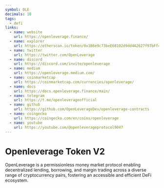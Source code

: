 ```yaml
---
symbol: OLE
decimals: 18
tags:
  - defi
links:
  - name: website
    url: https://openleverage.finance/
  - name: explorer
    url: https://etherscan.io/token/0x1B6e9c73beE68102d9dd4A2627f97bFf4183ab0A
  - name: twitter
    url: https://twitter.com/OpenLeverage
  - name: discord
    url: https://discord.com/invite/openleverage
  - name: medium
    url: https://openleverage.medium.com/
  - name: coinmarketcap
    url: https://coinmarketcap.com/currencies/openleverage/
  - name: docs
    url: https://docs.openleverage.finance/main/
  - name: telegram
    url: https://t.me/openleverageofficial
  - name: github
    url: https://github.com/OpenLeverageDev/openleverage-contracts
  - name: coingecko
    url: https://coingecko.com/en/coins/openleverage
  - name: youtube
    url: https://youtube.com/@openleverageprotocol9047
---
```


# Openleverage Token V2

OpenLeverage is a permissionless money market protocol enabling decentralized lending, borrowing, and margin trading across a diverse range of cryptocurrency pairs, fostering an accessible and efficient DeFi ecosystem.
